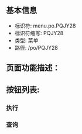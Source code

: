 
## 基本信息

- 标识符: menu.po.PQJY28
- 标识符缩写: PQJY28
- 类型: 菜单
- 路径: /po/PQJY28

## 页面功能描述：





## 按钮列表:


### 执行



### 查询


